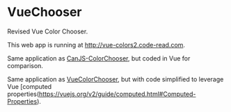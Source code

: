 # VueChooser
Revised Vue Color Chooser.

This web app is running at http://vue-colors2.code-read.com.

Same application as [CanJS-ColorChooser](https://github.com/CODE-REaD/CanJS-ColorChooser), but coded in Vue for comparison.

Same application as [VueColorChooser](https://github.com/CODE-REaD/VueColorChooser), but with code simplified to leverage Vue [computed properties(https://vuejs.org/v2/guide/computed.html#Computed-Properties).

